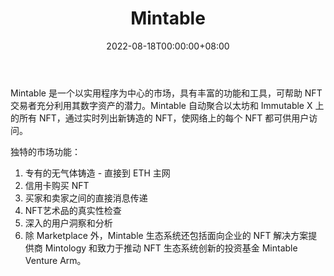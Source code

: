 ﻿---
title: "Mintable"
description: "Mintable 是一个以实用程序为中心的市场，每个功能都致力于改善 NFT 交易体验。成立于2018年。"
date: 2022-08-18T00:00:00+08:00
lastmod: 2022-08-18T00:00:00+08:00
draft: false
authors: ["seven"]
featuredImage: "mintable.png"
tags: ["Marketplaces","Mintable"]
categories: ["nfts"]
nfts: ["Marketplaces"]
blockchain: "ETH"
website: "https://mintable.app/?utm_source=DappRadar&utm_medium=deeplink&utm_campaign=visit-website"
twitter: "https://twitter.com/mintable_app"
discord: "https://discord.com/invite/FB2br9Q"
telegram: ""
github: ""
youtube: ""
twitch: ""
facebook: ""
instagram: ""
reddit: "https://www.reddit.com/user/mintableofficial"
medium: ""
steam: ""
gitbook: ""
googleplay: ""
appstore: ""
status: "Live"
weight: 
lightgallery: true
toc: true
pinned: false
recommend: false
recommend1: false
---
Mintable 是一个以实用程序为中心的市场，具有丰富的功能和工具，可帮助 NFT 交易者充分利用其数字资产的潜力。Mintable 自动聚合以太坊和 Immutable X 上的所有 NFT，通过实时列出新铸造的 NFT，使网络上的每个 NFT 都可供用户访问。

独特的市场功能： 

1. 专有的无气体铸造 - 直接到 ETH 主网
2. 信用卡购买 NFT
3. 买家和卖家之间的直接消息传递
4. NFT艺术品的真实性检查
5. 深入的用户洞察和分析
6. 除 Marketplace 外，Mintable 生态系统还包括面向企业的 NFT 解决方案提供商 Mintology 和致力于推动 NFT 生态系统创新的投资基金 Mintable Venture Arm。


